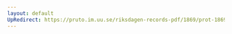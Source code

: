```yaml
---
layout: default
UpRedirect: https://pruto.im.uu.se/riksdagen-records-pdf/1869/prot-1869--fk--224/prot-1869--fk--224_000.pdf
---
```

